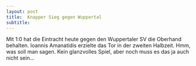 ```yaml
---
layout: post
title:  Knapper Sieg gegen Wuppertal
subtitle:  
---
```


Mit 1:0 hat die Eintracht heute gegen den Wuppertaler SV die Oberhand behalten. Ioannis Amanatidis erzielte das Tor in der zweiten Halbzeit. Hmm, was soll man sagen. Kein glanzvolles Spiel, aber noch muss es das ja auch nicht sein...


